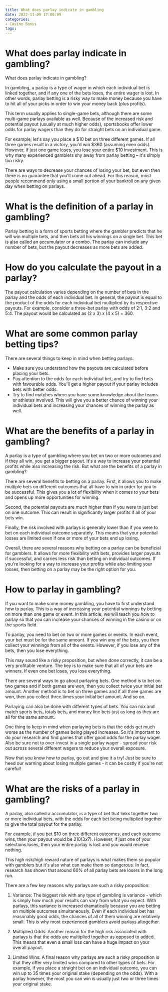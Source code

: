 ```yaml
---
title: What does parlay indicate in gambling 
date: 2022-11-09 17:00:09
categories:
- Casino Bonus
tags:
---
```



#  What does parlay indicate in gambling? 

What does parlay indicate in gambling?

In gambling, a parlay is a type of wager in which each individual bet is linked together, and if any one of the bets loses, the entire wager is lost. In other words, parlay betting is a risky way to make money because you have to hit all of your picks in order to win your money back (plus profits).

This term usually applies to single-game bets, although there are some multi-game parlays available as well. Because of the increased risk and potential payout (usually at much higher odds), sportsbooks offer lower odds for parlay wagers than they do for straight bets on an individual game.

For example, let's say you place a $10 bet on three different games. If all three games result in a victory, you'd win $360 (assuming even odds). However, if just one game loses, you lose your entire $10 investment. This is why many experienced gamblers shy away from parlay betting – it's simply too risky.

There are ways to decrease your chances of losing your bet, but even then there is no guarantee that you'll come out ahead. For this reason, most people recommend only using a small portion of your bankroll on any given day when betting on parlays.

#  What is the definition of a parlay in gambling? 

Parlay betting is a form of sports betting where the gambler predicts that he will win multiple bets, and then bets all his winnings on a single bet. This bet is also called an accumulator or a combo. The parlay can include any number of bets, but the payout decreases as more bets are added.

# How do you calculate the payout in a parlay? 

The payout calculation varies depending on the number of bets in the parlay and the odds of each individual bet. In general, the payout is equal to the product of the odds for each individual bet multiplied by its respective payouts. For example, consider a three-bet parlay with odds of 2:1, 3:2 and 5:4. The payout would be calculated as (2 x 3) x (4 x 5) = 360.

# What are some common parlay betting tips? 

There are several things to keep in mind when betting parlays: 

- Make sure you understand how the payouts are calculated before placing your bets.
- Pay attention to the odds for each individual bet, and try to find bets with favourable odds. You'll get a higher payout if your parlay includes bets with better odds.
- Try to find matches where you have some knowledge about the teams or athletes involved. This will give you a better chance of winning your individual bets and increasing your chances of winning the parlay as well.

#  What are the benefits of a parlay in gambling? 

A parlay is a type of gambling where you bet on two or more outcomes and if they all win, you get a bigger payout. It's a way to increase your potential profits while also increasing the risk. But what are the benefits of a parlay in gambling?

There are several benefits to betting on a parlay. First, it allows you to make multiple bets on different outcomes that all have to win in order for you to be successful. This gives you a lot of flexibility when it comes to your bets and opens up more opportunities for winning.

Second, the potential payouts are much higher than if you were to just bet on one outcome. This can result in significantly larger profits if all of your bets win.

Finally, the risk involved with parlays is generally lower than if you were to bet on each individual outcome separately. This means that your potential losses are limited even if one or more of your bets end up losing.

Overall, there are several reasons why betting on a parlay can be beneficial for gamblers. It allows for more flexibility with bets, provides larger payouts if successful, and carries less risk than betting on individual outcomes. If you're looking for a way to increase your profits while also limiting your losses, then betting on a parlay may be the right option for you.

#  How to parlay in gambling? 

If you want to make some money gambling, you have to first understand how to parlay. This is a way of increasing your potential winnings by betting on more than one game or event. In this article, we will teach you how to parlay so that you can increase your chances of winning in the casino or on the sports field.

To parlay, you need to bet on two or more games or events. In each event, your bet must be for the same amount. If you win any of the bets, you then collect your winnings from all of the events. However, if you lose any of the bets, then you lose everything.

This may sound like a risky proposition, but when done correctly, it can be a very profitable venture. The key is to make sure that all of your bets are winners. If even one bet loses, you lose everything.

There are several ways to go about parlaying bets. One method is to bet on two games and if both games are won, then you collect twice your initial bet amount. Another method is to bet on three games and if all three games are won, then you collect three times your initial bet amount. And so on.

Parlaying can also be done with different types of bets. You can mix and match sports bets, totals bets, and money line bets just as long as they are all for the same amount.

One thing to keep in mind when parlaying bets is that the odds get much worse as the number of games being played increases. So it's important to do your research and find games that offer good odds for the parlay wager. Also be sure not to over-invest in a single parlay wager - spread your risk out across several different wagers to reduce your overall exposure.

Now that you know how to parlay, go out and give it a try! Just be sure to heed our warning about losing multiple games - it can be costly if you're not careful!

#  What are the risks of a parlay in gambling?

A parlay, also called a accumulator, is a type of bet that links together two or more individual bets, with the odds for each bet being multiplied together to give the total payout for the parlay.

For example, if you bet $10 on three different outcomes, and each outcome wins, then your payout would be $210 (3x$7). However, if just one of your selections loses, then your entire parlay is lost and you would receive nothing.

This high risk/high reward nature of parlays is what makes them so popular with gamblers but it's also what can make them so dangerous. In fact, research has shown that around 60% of all parlay bets are losers in the long run.

There are a few key reasons why parlays are such a risky proposition:

1. Variance: The biggest risk with any type of gambling is variance - which is simply how much your results can vary from what you expect. With parlays, this variance is increased dramatically because you are betting on multiple outcomes simultaneously. Even if each individual bet has reasonably good odds, the chances of all of them winning are relatively small. This is why most experienced gamblers avoid parlays altogether.

2. Multiplied Odds: Another reason for the high risk associated with parlays is that the odds are multiplied together as opposed to added. This means that even a small loss can have a huge impact on your overall payout.

3. Limited Wins: A final reason why parlays are such a risky proposition is that they offer very limited wins compared to other types of bets. For example, if you place a straight bet on an individual outcome, you can win up to 35 times your original stake (depending on the odds). With a parlay however, the most you can win is usually just two or three times your original stake.
